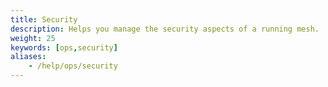 ```yaml
---
title: Security
description: Helps you manage the security aspects of a running mesh.
weight: 25
keywords: [ops,security]
aliases:
    - /help/ops/security
---
```


